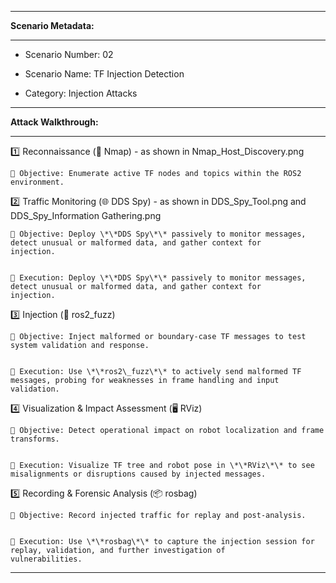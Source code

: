 -------------------------------------------------------------------------------------------------------------------------------------


**Scenario Metadata:**


-------------------------------------------------------------------------------------------------------------------------------------


- Scenario Number: 02

- Scenario Name: TF Injection Detection

- Category: Injection Attacks


-------------------------------------------------------------------------------------------------------------------------------------


**Attack Walkthrough:**


-------------------------------------------------------------------------------------------------------------------------------------



1️⃣ Reconnaissance (🔎 Nmap) - as shown in Nmap_Host_Discovery.png


	🎯 Objective: Enumerate active TF nodes and topics within the ROS2 environment.



2️⃣ Traffic Monitoring (🌐 DDS Spy)  - as shown in DDS_Spy_Tool.png and DDS_Spy_Information Gathering.png


	🎯 Objective: Deploy \*\*DDS Spy\*\* passively to monitor messages, detect unusual or malformed data, and gather context for 	  		      injection.


	🔧 Execution: Deploy \*\*DDS Spy\*\* passively to monitor messages, detect unusual or malformed data, and gather context for 			      injection.



3️⃣ Injection (💉 ros2\_fuzz)


	🎯 Objective: Inject malformed or boundary-case TF messages to test system validation and response.


	🔧 Execution: Use \*\*ros2\_fuzz\*\* to actively send malformed TF messages, probing for weaknesses in frame handling and input 		      validation.



4️⃣ Visualization \& Impact Assessment (🖥️ RViz)


	🎯 Objective: Detect operational impact on robot localization and frame transforms.


	🔧 Execution: Visualize TF tree and robot pose in \*\*RViz\*\* to see misalignments or disruptions caused by injected messages.



5️⃣ Recording \& Forensic Analysis (📦 rosbag)


	🎯 Objective: Record injected traffic for replay and post-analysis.


	🔧 Execution: Use \*\*rosbag\*\* to capture the injection session for replay, validation, and further investigation of 		   		      vulnerabilities.



----------------------------------------------------------------------------------------------------------------------------------
